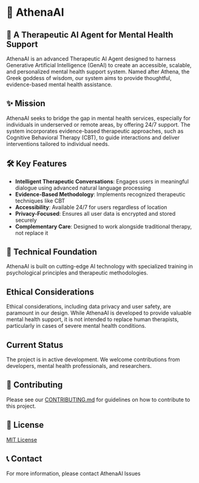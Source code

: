# 🤖 AthenaAI

## 🌟 A Therapeutic AI Agent for Mental Health Support

AthenaAI is an advanced Therapeutic AI Agent designed to harness Generative Artificial Intelligence (GenAI) to create an accessible, scalable, and personalized mental health support system. Named after Athena, the Greek goddess of wisdom, our system aims to provide thoughtful, evidence-based mental health assistance.

## ✨ Mission

AthenaAI seeks to bridge the gap in mental health services, especially for individuals in underserved or remote areas, by offering 24/7 support. The system incorporates evidence-based therapeutic approaches, such as Cognitive Behavioral Therapy (CBT), to guide interactions and deliver interventions tailored to individual needs.

## 🛠️ Key Features

- **Intelligent Therapeutic Conversations**: Engages users in meaningful dialogue using advanced natural language processing
- **Evidence-Based Methodology**: Implements recognized therapeutic techniques like CBT
- **Accessibility**: Available 24/7 for users regardless of location
- **Privacy-Focused**: Ensures all user data is encrypted and stored securely
- **Complementary Care**: Designed to work alongside traditional therapy, not replace it

## 🔬 Technical Foundation

AthenaAI is built on cutting-edge AI technology with specialized training in psychological principles and therapeutic methodologies.

## Ethical Considerations

Ethical considerations, including data privacy and user safety, are paramount in our design. While AthenaAI is developed to provide valuable mental health support, it is not intended to replace human therapists, particularly in cases of severe mental health conditions.

## Current Status

The project is in active development. We welcome contributions from developers, mental health professionals, and researchers.

## 🤝 Contributing

Please see our [CONTRIBUTING.md](CONTRIBUTING.md) for guidelines on how to contribute to this project.

## 📜 License

[MIT License](LICENSE)

## 📞 Contact

For more information, please contact AthenaAI Issues
